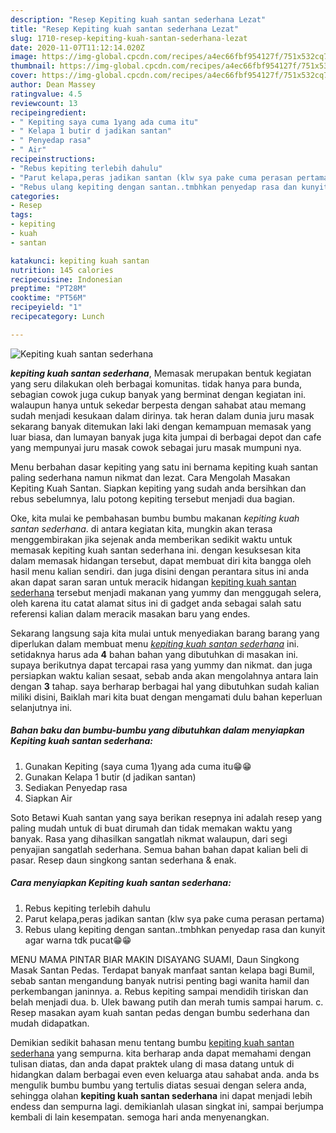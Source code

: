 ```yaml
---
description: "Resep Kepiting kuah santan sederhana Lezat"
title: "Resep Kepiting kuah santan sederhana Lezat"
slug: 1710-resep-kepiting-kuah-santan-sederhana-lezat
date: 2020-11-07T11:12:14.020Z
image: https://img-global.cpcdn.com/recipes/a4ec66fbf954127f/751x532cq70/kepiting-kuah-santan-sederhana-foto-resep-utama.jpg
thumbnail: https://img-global.cpcdn.com/recipes/a4ec66fbf954127f/751x532cq70/kepiting-kuah-santan-sederhana-foto-resep-utama.jpg
cover: https://img-global.cpcdn.com/recipes/a4ec66fbf954127f/751x532cq70/kepiting-kuah-santan-sederhana-foto-resep-utama.jpg
author: Dean Massey
ratingvalue: 4.5
reviewcount: 13
recipeingredient:
- " Kepiting saya cuma 1yang ada cuma itu"
- " Kelapa 1 butir d jadikan santan"
- " Penyedap rasa"
- " Air"
recipeinstructions:
- "Rebus kepiting terlebih dahulu"
- "Parut kelapa,peras jadikan santan (klw sya pake cuma perasan pertama)"
- "Rebus ulang kepiting dengan santan..tmbhkan penyedap rasa dan kunyit agar warna tdk pucat😁😁"
categories:
- Resep
tags:
- kepiting
- kuah
- santan

katakunci: kepiting kuah santan 
nutrition: 145 calories
recipecuisine: Indonesian
preptime: "PT28M"
cooktime: "PT56M"
recipeyield: "1"
recipecategory: Lunch

---
```



![Kepiting kuah santan sederhana](https://img-global.cpcdn.com/recipes/a4ec66fbf954127f/751x532cq70/kepiting-kuah-santan-sederhana-foto-resep-utama.jpg)

<b><i>kepiting kuah santan sederhana</i></b>, Memasak merupakan bentuk kegiatan yang seru dilakukan oleh berbagai komunitas. tidak hanya para bunda, sebagian cowok juga cukup banyak yang berminat dengan kegiatan ini. walaupun hanya untuk sekedar berpesta dengan sahabat atau memang sudah menjadi kesukaan dalam dirinya. tak heran dalam dunia juru masak sekarang banyak ditemukan laki laki dengan kemampuan memasak yang luar biasa, dan lumayan banyak juga kita jumpai di berbagai depot dan cafe yang mempunyai juru masak cowok sebagai juru masak mumpuni nya.

Menu berbahan dasar kepiting yang satu ini bernama kepiting kuah santan paling sederhana namun nikmat dan lezat. Cara Mengolah Masakan Kepiting Kuah Santan. Siapkan kepiting yang sudah anda bersihkan dan rebus sebelumnya, lalu potong kepiting tersebut menjadi dua bagian.

Oke, kita mulai ke pembahasan bumbu bumbu makanan <i>kepiting kuah santan sederhana</i>. di antara kegiatan kita, mungkin akan terasa menggembirakan jika sejenak anda memberikan sedikit waktu untuk memasak kepiting kuah santan sederhana ini. dengan kesuksesan kita dalam memasak hidangan tersebut, dapat membuat diri kita bangga oleh hasil menu kalian sendiri. dan juga disini dengan perantara situs ini anda akan dapat saran saran untuk meracik hidangan <u>kepiting kuah santan sederhana</u> tersebut menjadi makanan yang yummy dan menggugah selera, oleh karena itu catat alamat situs ini di gadget anda sebagai salah satu referensi kalian dalam meracik masakan baru yang endes.


Sekarang langsung saja kita mulai untuk menyediakan barang barang yang diperlukan dalam membuat menu <u><i>kepiting kuah santan sederhana</i></u> ini. setidaknya harus ada <b>4</b> bahan bahan yang dibutuhkan di masakan ini. supaya berikutnya dapat tercapai rasa yang yummy dan nikmat. dan juga persiapkan waktu kalian sesaat, sebab anda akan mengolahnya antara lain dengan <b>3</b> tahap. saya berharap berbagai hal yang dibutuhkan sudah kalian miliki disini, Baiklah mari kita buat dengan mengamati dulu bahan keperluan selanjutnya ini.

<!--inarticleads1-->

##### Bahan baku dan bumbu-bumbu yang dibutuhkan dalam menyiapkan Kepiting kuah santan sederhana:

1. Gunakan  Kepiting (saya cuma 1)yang ada cuma itu😁😁
1. Gunakan  Kelapa 1 butir (d jadikan santan)
1. Sediakan  Penyedap rasa
1. Siapkan  Air


Soto Betawi Kuah santan yang saya berikan resepnya ini adalah resep yang paling mudah untuk di buat dirumah dan tidak memakan waktu yang banyak. Rasa yang dihasilkan sangatlah nikmat walaupun, dari segi penyajian sangatlah sederhana. Semua bahan bahan dapat kalian beli di pasar. Resep daun singkong santan sederhana &amp; enak. 

<!--inarticleads2-->

##### Cara menyiapkan Kepiting kuah santan sederhana:

1. Rebus kepiting terlebih dahulu
1. Parut kelapa,peras jadikan santan (klw sya pake cuma perasan pertama)
1. Rebus ulang kepiting dengan santan..tmbhkan penyedap rasa dan kunyit agar warna tdk pucat😁😁


MENU MAMA PINTAR BIAR MAKIN DISAYANG SUAMI, Daun Singkong Masak Santan Pedas. Terdapat banyak manfaat santan kelapa bagi Bumil, sebab santan mengandung banyak nutrisi penting bagi wanita hamil dan perkembangan janinnya. a. Rebus kepiting sampai mendidih tiriskan dan belah menjadi dua. b. Ulek bawang putih dan merah tumis sampai harum. c. Resep masakan ayam kuah santan pedas dengan bumbu sederhana dan mudah didapatkan. 

Demikian sedikit bahasan menu tentang bumbu <u>kepiting kuah santan sederhana</u> yang sempurna. kita berharap anda dapat memahami dengan tulisan diatas, dan anda dapat praktek ulang di masa datang untuk di hidangkan dalam berbagai even even keluarga atau sahabat anda. anda bs mengulik bumbu bumbu yang tertulis diatas sesuai dengan selera anda, sehingga olahan <b>kepiting kuah santan sederhana</b> ini dapat menjadi lebih endess dan sempurna lagi. demikianlah ulasan singkat ini, sampai berjumpa kembali di lain kesempatan. semoga hari anda menyenangkan.
